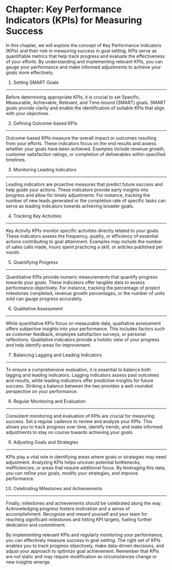 Chapter: Key Performance Indicators (KPIs) for Measuring Success
================================================================

In this chapter, we will explore the concept of Key Performance Indicators (KPIs) and their role in measuring success in goal setting. KPIs serve as quantifiable metrics that help track progress and evaluate the effectiveness of your efforts. By understanding and implementing relevant KPIs, you can gauge your performance and make informed adjustments to achieve your goals more effectively.

1. Setting SMART Goals
----------------------

Before determining appropriate KPIs, it is crucial to set Specific, Measurable, Achievable, Relevant, and Time-bound (SMART) goals. SMART goals provide clarity and enable the identification of suitable KPIs that align with your objectives.

2. Defining Outcome-based KPIs
------------------------------

Outcome-based KPIs measure the overall impact or outcomes resulting from your efforts. These indicators focus on the end results and assess whether your goals have been achieved. Examples include revenue growth, customer satisfaction ratings, or completion of deliverables within specified timelines.

3. Monitoring Leading Indicators
--------------------------------

Leading indicators are proactive measures that predict future success and help guide your actions. These indicators provide early insights into progress and allow for timely adjustments. For instance, tracking the number of new leads generated or the completion rate of specific tasks can serve as leading indicators towards achieving broader goals.

4. Tracking Key Activities
--------------------------

Key Activity KPIs monitor specific activities directly related to your goals. These indicators assess the frequency, quality, or efficiency of essential actions contributing to goal attainment. Examples may include the number of sales calls made, hours spent practicing a skill, or articles published per month.

5. Quantifying Progress
-----------------------

Quantitative KPIs provide numeric measurements that quantify progress towards your goals. These indicators offer tangible data to assess performance objectively. For instance, tracking the percentage of project milestones completed, revenue growth percentages, or the number of units sold can gauge progress accurately.

6. Qualitative Assessment
-------------------------

While quantitative KPIs focus on measurable data, qualitative assessment offers subjective insights into your performance. This includes factors such as customer feedback, employee satisfaction surveys, or personal reflections. Qualitative indicators provide a holistic view of your progress and help identify areas for improvement.

7. Balancing Lagging and Leading Indicators
-------------------------------------------

To ensure a comprehensive evaluation, it is essential to balance both lagging and leading indicators. Lagging indicators assess past outcomes and results, while leading indicators offer predictive insights for future success. Striking a balance between the two provides a well-rounded perspective on your performance.

8. Regular Monitoring and Evaluation
------------------------------------

Consistent monitoring and evaluation of KPIs are crucial for measuring success. Set a regular cadence to review and analyze your KPIs. This allows you to track progress over time, identify trends, and make informed adjustments to stay on course towards achieving your goals.

9. Adjusting Goals and Strategies
---------------------------------

KPIs play a vital role in identifying areas where goals or strategies may need adjustment. Analyzing KPIs helps uncover potential bottlenecks, inefficiencies, or areas that require additional focus. By leveraging this data, you can refine your goals, modify your strategies, and improve performance.

10. Celebrating Milestones and Achievements
-------------------------------------------

Finally, milestones and achievements should be celebrated along the way. Acknowledging progress fosters motivation and a sense of accomplishment. Recognize and reward yourself and your team for reaching significant milestones and hitting KPI targets, fueling further dedication and commitment.

By implementing relevant KPIs and regularly monitoring your performance, you can effectively measure success in goal setting. The right set of KPIs enables you to track progress objectively, make data-driven decisions, and adjust your approach to optimize goal achievement. Remember that KPIs are not static and may require modification as circumstances change or new insights emerge.
